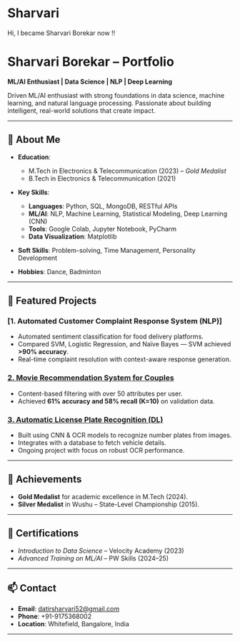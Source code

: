 # Sharvari
Hi, I became Sharvari Borekar now !!


# Sharvari Borekar – Portfolio

**ML/AI Enthusiast | Data Science | NLP | Deep Learning**

Driven ML/AI enthusiast with strong foundations in data science, machine learning, and natural language processing. Passionate about building intelligent, real-world solutions that create impact.

---

## 🚀 About Me
- **Education**:  
  - M.Tech in Electronics & Telecommunication (2023) – *Gold Medalist*  
  - B.Tech in Electronics & Telecommunication (2021)  

- **Key Skills**:  
  - **Languages**: Python, SQL, MongoDB, RESTful APIs  
  - **ML/AI**: NLP, Machine Learning, Statistical Modeling, Deep Learning (CNN)  
  - **Tools**: Google Colab, Jupyter Notebook, PyCharm  
  - **Data Visualization**: Matplotlib  

- **Soft Skills**: Problem-solving, Time Management, Personality Development  
- **Hobbies**: Dance, Badminton  

---

## 📂 Featured Projects

### [1. Automated Customer Complaint Response System (NLP)]
- Automated sentiment classification for food delivery platforms.  
- Compared SVM, Logistic Regression, and Naïve Bayes — SVM achieved **>90% accuracy**.  
- Real-time complaint resolution with context-aware response generation.

### [2. Movie Recommendation System for Couples](projects/movie-recommendation-ml/)
- Content-based filtering with over 50 attributes per user.  
- Achieved **61% accuracy and 58% recall (K=10)** on validation data.

### [3. Automatic License Plate Recognition (DL)](projects/license-plate-recognition/)
- Built using CNN & OCR models to recognize number plates from images.  
- Integrates with a database to fetch vehicle details.  
- Ongoing project with focus on robust OCR performance.

---

## 🏅 Achievements
- **Gold Medalist** for academic excellence in M.Tech (2024).  
- **Silver Medalist** in Wushu – State-Level Championship (2015).

---

## 📜 Certifications
- *Introduction to Data Science* – Velocity Academy (2023)  
- *Advanced Training on ML/AI* – PW Skills (2024–25)

---

## 📫 Contact
- **Email**: datirsharvari52@gmail.com  
- **Phone**: +91-9175368002  
- **Location**: Whitefield, Bangalore, India  

---
